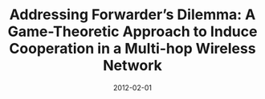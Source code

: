 ---
title: "Addressing Forwarder’s Dilemma: A Game-Theoretic Approach to Induce Cooperation in a Multi-hop Wireless Network"
collection: publications
permalink: /publication/c01
date: 2012-02-01
venue: 'Third International Conference on Advances in Communication, Network, and Computing, CNC 2012'
paperurl: '/files/pdf/research/c01.pdf'
link: 'https://link.springer.com/chapter/10.1007%2F978-3-642-35615-5_14'
citation: 'Saswati Mukherjee, Sreya Dey, **Rajdeep Mukherjee**, Matangini Chattopadhyay, Samiran Chattopadhyay, Debarshi Kumar Sanyal'
---